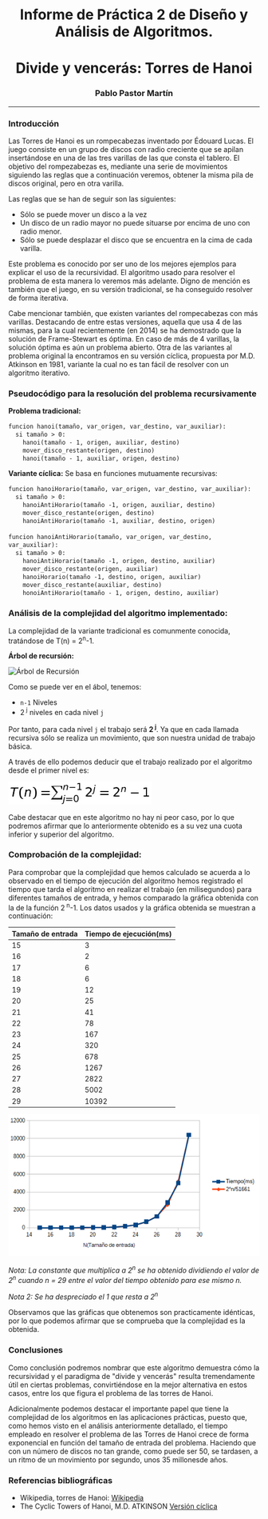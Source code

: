 <center><h1>Informe de Práctica 2 de Diseño y Análisis de Algoritmos.</h1></center>

<center><h1>Divide y vencerás: Torres de Hanoi</h1></center>

<center><h3>Pablo Pastor Martín</h3></center>

***

### Introducción


Las Torres de Hanoi es un rompecabezas inventado por Édouard Lucas. El juego consiste en un grupo de discos con radio creciente que se apilan insertándose en una de las tres varillas de las que consta el tablero. El objetivo del rompezabezas es, mediante una serie de movimientos siguiendo las reglas que a continuación veremos, obtener la misma pila de discos original, pero en otra varilla.

Las reglas que se han de seguir son las siguientes:
* Sólo se puede mover un disco a la vez
* Un disco de un radio mayor no puede situarse por encima de uno con radio menor.
* Sólo se puede desplazar el disco que se encuentra en la cima de cada varilla.

Este problema es conocido por ser uno de los mejores ejemplos para explicar el uso de la recursividad. El algoritmo usado para resolver el problema de esta manera lo veremos más adelante. Digno de mención es también que el juego, en su versión tradicional, se ha conseguido resolver de forma iterativa.

Cabe mencionar también, que existen variantes del rompecabezas con más varillas. Destacando de entre estas versiones, aquella que usa 4 de las mismas, para la cual recientemente (en 2014) se ha demostrado que la solución de Frame-Stewart es óptima. En caso de más de 4 varillas, la solución óptima es aún un problema abierto.
Otra de las variantes al problema original la encontramos en su versión cíclica, propuesta por M.D. Atkinson en 1981, variante la cual no es tan fácil de resolver con un algoritmo iterativo.

### Pseudocódigo para la resolución del problema recursivamente

**Problema tradicional:**
```
funcion hanoi(tamaño, var_origen, var_destino, var_auxiliar):
  si tamaño > 0:
    hanoi(tamaño - 1, origen, auxiliar, destino)
    mover_disco_restante(origen, destino)
    hanoi(tamaño - 1, auxiliar, origen, destino)
```

**Variante cíclica:** Se basa en funciones mutuamente recursivas:
```
funcion hanoiHorario(tamaño, var_origen, var_destino, var_auxiliar):
  si tamaño > 0:
    hanoiAntiHorario(tamaño -1, origen, auxiliar, destino)
    mover_disco_restante(origen, destino)
    hanoiAntiHorario(tamaño -1, auxiliar, destino, origen)

funcion hanoiAntiHorario(tamaño, var_origen, var_destino, var_auxiliar):
  si tamaño > 0:
    hanoiAntiHorario(tamaño -1, origen, destino, auxiliar)
    mover_disco_restante(origen, auxiliar)
    hanoiHorario(tamaño -1, destino, origen, auxiliar)
    mover_disco_restante(auxiliar, destino)
    honoiAntiHorario(tamaño - 1, origen, destino, auxiliar)
```

### Análisis de la complejidad del algoritmo implementado:

La complejidad de la variante tradicional es comunmente conocida, tratándose de T(n) = 2<sup>n</sup>-1.

**Árbol de recursión:**

![Árbol de Recursión](./res/arbol.png)

Como se puede ver en el ábol, tenemos:

* `n-1` Niveles
* 2<sup> j</sup> niveles en cada nivel `j`

Por tanto, para cada nivel `j` el trabajo será **2<sup> j</sup>**. Ya que en cada llamada recursiva sólo se realiza un movimiento, que son nuestra unidad de trabajo básica.

A través de ello podemos deducir que el trabajo realizado por el algoritmo desde el primer nivel es:

![trabajo](res/sumatorio.png)

Cabe destacar que en este algoritmo no hay ni peor caso, por lo que podremos afirmar que lo anteriormente obtenido es a su vez una cuota inferior y superior del algoritmo.

### Comprobación de la complejidad:

Para comprobar que la complejidad que hemos calculado se acuerda a lo observado en el tiempo de ejecución del algoritmo hemos registrado el tiempo que tarda el algoritmo en realizar el trabajo (en milisegundos) para diferentes tamaños de entrada, y hemos comparado la gráfica obtenida con la de la función 2<sup> n</sup>-1. Los datos usados y la gráfica obtenida se muestran a continuación:


| Tamaño de entrada | Tiempo de ejecución(ms)|
|-- | --|
|15|3|
|16|2|
|17|6|
|18|6|
|19|12|
|20|25|
|21|41|
|22|78|
|23|167|
|24|320|
|25|678|
|26|1267|
|27|2822|
|28|5002|
|29|10392|

![Gráfica](res/grafica.png)

*Nota: La constante que multiplica a 2<sup>n</sup> se ha obtenido dividiendo el valor de 2<sup>n</sup> cuando n = 29 entre el valor del tiempo obtenido para ese mismo n.*

*Nota 2: Se ha despreciado el 1 que resta a 2<sup>n</sup>*

Observamos que las gráficas que obtenemos son practicamente idénticas, por lo que podemos afirmar que
se comprueba que la complejidad es la obtenida.

### Conclusiones

Como conclusión podremos nombrar que este algoritmo demuestra cómo la recursividad y el paradigma de "divide y vencerás" resulta tremendamente útil en ciertas problemas, convirtiéndose en la mejor alternativa en estos casos, entre los que figura el problema de las torres de Hanoi.

Adicionalmente podemos destacar el importante papel que tiene la complejidad de los algoritmos en las aplicaciones prácticas, puesto que, como hemos visto en el análisis anteriormente detallado, el tiempo empleado en resolver el problema de las Torres de Hanoi crece de forma exponencial en función del tamaño de entrada del problema. Haciendo que con un número de discos no tan grande, como puede ser 50, se tardasen, a un ritmo de un movimiento por segundo, unos 35 millonesde años.

### Referencias bibliográficas

* Wikipedia, torres de Hanoi: [Wikipedia](https://es.wikipedia.org/wiki/Torres_de_Han%C3%B3i)
* The Cyclic Towers of Hanoi, M.D. ATKINSON [Versión cíclica](https://www.researchgate.net/publication/220112243_The_Cyclic_Towers_of_Hanoi)
